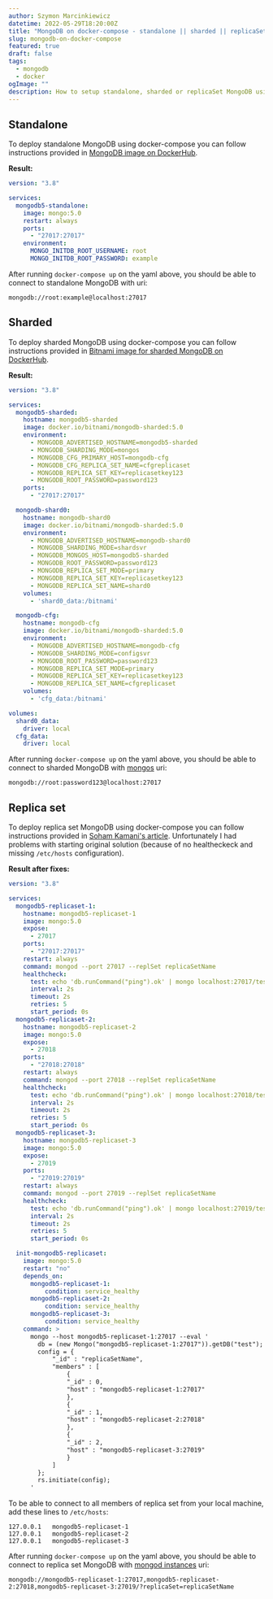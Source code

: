 ```yaml
---
author: Szymon Marcinkiewicz
datetime: 2022-05-29T18:20:00Z
title: "MongoDB on docker-compose - standalone || sharded || replicaSet"
slug: mongodb-on-docker-compose
featured: true
draft: false
tags:
  - mongodb
  - docker
ogImage: ""
description: How to setup standalone, sharded or replicaSet MongoDB using docker-compose.
---
```


## Standalone

To deploy standalone MongoDB using docker-compose you can follow instructions provided in [MongoDB image on DockerHub](https://hub.docker.com/_/mongo). 

**Result:**

```yaml
version: "3.8"

services:
  mongodb5-standalone:
    image: mongo:5.0
    restart: always
    ports:
      - "27017:27017"
    environment:
      MONGO_INITDB_ROOT_USERNAME: root
      MONGO_INITDB_ROOT_PASSWORD: example
```

After running `docker-compose up` on the yaml above, you should be able to connect to standalone MongoDB with uri:

```
mongodb://root:example@localhost:27017
```

## Sharded

To deploy sharded MongoDB using docker-compose you can follow instructions provided in [Bitnami image for sharded MongoDB on DockerHub](https://hub.docker.com/r/bitnami/mongodb-sharded/).

**Result:**

```yaml
version: "3.8"

services:
  mongodb5-sharded:
    hostname: mongodb5-sharded
    image: docker.io/bitnami/mongodb-sharded:5.0
    environment:
      - MONGODB_ADVERTISED_HOSTNAME=mongodb5-sharded
      - MONGODB_SHARDING_MODE=mongos
      - MONGODB_CFG_PRIMARY_HOST=mongodb-cfg
      - MONGODB_CFG_REPLICA_SET_NAME=cfgreplicaset
      - MONGODB_REPLICA_SET_KEY=replicasetkey123
      - MONGODB_ROOT_PASSWORD=password123
    ports:
      - "27017:27017"

  mongodb-shard0:
    hostname: mongodb-shard0
    image: docker.io/bitnami/mongodb-sharded:5.0
    environment:
      - MONGODB_ADVERTISED_HOSTNAME=mongodb-shard0
      - MONGODB_SHARDING_MODE=shardsvr
      - MONGODB_MONGOS_HOST=mongodb5-sharded
      - MONGODB_ROOT_PASSWORD=password123
      - MONGODB_REPLICA_SET_MODE=primary
      - MONGODB_REPLICA_SET_KEY=replicasetkey123
      - MONGODB_REPLICA_SET_NAME=shard0
    volumes:
      - 'shard0_data:/bitnami'

  mongodb-cfg:
    hostname: mongodb-cfg
    image: docker.io/bitnami/mongodb-sharded:5.0
    environment:
      - MONGODB_ADVERTISED_HOSTNAME=mongodb-cfg
      - MONGODB_SHARDING_MODE=configsvr
      - MONGODB_ROOT_PASSWORD=password123
      - MONGODB_REPLICA_SET_MODE=primary
      - MONGODB_REPLICA_SET_KEY=replicasetkey123
      - MONGODB_REPLICA_SET_NAME=cfgreplicaset
    volumes:
      - 'cfg_data:/bitnami'

volumes:
  shard0_data:
    driver: local
  cfg_data:
    driver: local
```

After running `docker-compose up` on the yaml above, you should be able to connect to sharded MongoDB with [mongos](https://www.mongodb.com/docs/manual/sharding/#connecting-to-a-sharded-cluster) uri:

```
mongodb://root:password123@localhost:27017
```

## Replica set

To deploy replica set MongoDB using docker-compose you can follow instructions provided in [Soham Kamani's article](https://www.sohamkamani.com/docker/mongo-replica-set/). Unfortunately I had problems with starting original solution (because of no healtheckeck and missing `/etc/hosts` configuration).

**Result after fixes:**

```yaml
version: "3.8"

services:
  mongodb5-replicaset-1:
    hostname: mongodb5-replicaset-1
    image: mongo:5.0
    expose:
      - 27017
    ports:
      - "27017:27017"
    restart: always
    command: mongod --port 27017 --replSet replicaSetName
    healthcheck:
      test: echo 'db.runCommand("ping").ok' | mongo localhost:27017/test --quiet
      interval: 2s
      timeout: 2s
      retries: 5
      start_period: 0s
  mongodb5-replicaset-2:
    hostname: mongodb5-replicaset-2
    image: mongo:5.0
    expose:
      - 27018
    ports:
      - "27018:27018"
    restart: always
    command: mongod --port 27018 --replSet replicaSetName
    healthcheck:
      test: echo 'db.runCommand("ping").ok' | mongo localhost:27018/test --quiet
      interval: 2s
      timeout: 2s
      retries: 5
      start_period: 0s
  mongodb5-replicaset-3:
    hostname: mongodb5-replicaset-3
    image: mongo:5.0
    expose:
      - 27019
    ports:
      - "27019:27019"
    restart: always
    command: mongod --port 27019 --replSet replicaSetName
    healthcheck:
      test: echo 'db.runCommand("ping").ok' | mongo localhost:27019/test --quiet
      interval: 2s
      timeout: 2s
      retries: 5
      start_period: 0s

  init-mongodb5-replicaset:
    image: mongo:5.0
    restart: "no"
    depends_on:
      mongodb5-replicaset-1:
          condition: service_healthy
      mongodb5-replicaset-2:
          condition: service_healthy
      mongodb5-replicaset-3:
          condition: service_healthy
    command: >
      mongo --host mongodb5-replicaset-1:27017 --eval '
        db = (new Mongo("mongodb5-replicaset-1:27017")).getDB("test");
        config = {
            "_id" : "replicaSetName",
            "members" : [
                {
                "_id" : 0,
                "host" : "mongodb5-replicaset-1:27017"
                },
                {
                "_id" : 1,
                "host" : "mongodb5-replicaset-2:27018"
                },
                {
                "_id" : 2,
                "host" : "mongodb5-replicaset-3:27019"
                }
            ]
        };
        rs.initiate(config);
      '
```

To be able to connect to all members of replica set from your local machine, add these lines to `/etc/hosts`:
```
127.0.0.1   mongodb5-replicaset-1
127.0.0.1   mongodb5-replicaset-2
127.0.0.1   mongodb5-replicaset-3
```

After running `docker-compose up` on the yaml above, you should be able to connect to replica set MongoDB with [mongod instances](https://www.mongodb.com/docs/manual/reference/connection-string/#examples) uri:

```
mongodb://mongodb5-replicaset-1:27017,mongodb5-replicaset-2:27018,mongodb5-replicaset-3:27019/?replicaSet=replicaSetName
```